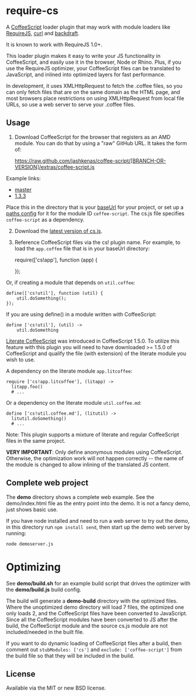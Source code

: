 # require-cs

A [CoffeeScript](http://jashkenas.github.com/coffee-script/) loader plugin
that may work with module loaders like [RequireJS](http://requirejs.org),
[curl](https://github.com/unscriptable/curl) and
[backdraft](http://bdframework.org/bdLoad/docs/bdLoad-tutorial/bdLoad-tutorial.html).

It is known to work with RequireJS 1.0+.

This loader plugin makes it easy to write your JS functionality in CoffeeScript,
and easily use it in the browser, Node or Rhino. Plus, if you use the RequireJS
optimizer, your CoffeeScript files can be translated to JavaScript, and inlined
into optimized layers for fast performance.

In development, it uses XMLHttpRequest to fetch the .coffee files, so you can only
fetch files that are on the same domain as the HTML page, and most browsers place
restrictions on using XMLHttpRequest from local file URLs, so use a web server to
serve your .coffee files.

## Usage <a name="usage"></a>

1) Download CoffeeScript for the browser that registers as an AMD module. You
can do that by using a "raw" GitHub URL. It takes the form of:

    https://raw.github.com/jashkenas/coffee-script/[BRANCH-OR-VERSION]/extras/coffee-script.js

Example links:

* [master](https://raw.github.com/jashkenas/coffee-script/master/extras/coffee-script.js)
* [1.3.3](https://raw.github.com/jashkenas/coffee-script/1.3.3/extras/coffee-script.js)

Place this in the directory that is your
[baseUrl](http://requirejs.org/docs/api.html#config-baseUrl) for your project,
or set up a [paths config](http://requirejs.org/docs/api.html#config-paths)
for it for the module ID `coffee-script`. The cs.js file specifies `coffee-script`
as a dependency.

2) Download the [latest version of cs.js](https://raw.github.com/jrburke/require-cs/latest/cs.js).

3) Reference CoffeeScript files via the cs! plugin name. For example, to load
the `app.coffee` file that is in your baseUrl directory:

    require(['cs!app'], function (app) {

    });

Or, if creating a module that depends on `util.coffee`:

    define(['cs!util'], function (util) {
        util.doSomething();
    });

If you are using define() in a module written with CoffeeScript:

    define ['cs!util'], (util) ->
        util.doSomething

[Literate CoffeeScript](http://coffeescript.org/#literate) was introduced in CoffeeScript 1.5.0.
To utilize this feature with this plugin you will need to have downloaded >= 1.5.0
of CoffeeScript and qualify the file (with extension) of the literate module you wish to use.

A dependency on the literate module `app.litcoffee`:

    require ['cs!app.litcoffee'], (litapp) ->
      litapp.foo()
      # ...

Or a dependency on the literate module `util.coffee.md`:

    define ['cs!util.coffee.md'], (litutil) ->
      litutil.doSomething()
      # ...

Note: This plugin supports a mixture of literate and regular CoffeeScript files in the
same project.

**VERY IMPORTANT**: Only define anonymous modules using CoffeeScript. Otherwise,
the optimization work will not happen correctly -- the name of the module is changed
to allow inlining of the translated JS content.

## Complete web project <a name="demo"></a>

The **demo** directory shows a complete web example. See the demo/index.html file
as the entry point into the demo. It is not a fancy demo, just shows basic use.

If you have node installed and need to run a web server to try out the demo,
in this directory run `npm install send`, then start up the demo web server
by running:

    node demoserver.js

# Optimizing <a name="optimizing"></a>

See **demo/build.sh** for an example build script that drives the optimizer with
the **demo/build.js** build config.

The build will generate a **demo-build** directory with the optimized files. Where
the unoptimized demo directory will load 7 files, the optimized one only loads 2,
and the CoffeeScript files have been converted to JavaScript. Since all the CoffeeScript
modules have been converted to JS after the build, the CoffeeScript module and
the source cs.js module are not included/needed in the built file.

If you want to do dynamic loading of CoffeeScript files after a build, then
comment out `stubModules: ['cs']` and `exclude: ['coffee-script']` from the build
file so that they will be included in the build.

## License <a name="license"></a>

Available via the MIT or new BSD license.
